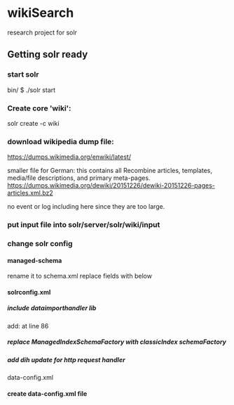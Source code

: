 # wikiSearch
research project for solr

## Getting solr ready

### start solr
bin/ $ ./solr start

### Create core 'wiki':
solr create -c wiki

### download wikipedia dump file:
https://dumps.wikimedia.org/enwiki/latest/

smaller file for German:
this contains all Recombine articles, templates, media/file descriptions, and primary meta-pages.
https://dumps.wikimedia.org/dewiki/20151226/dewiki-20151226-pages-articles.xml.bz2

no event or log including here since they are too large.

### put input file into solr/server/solr/wiki/input

### change solr config
#### managed-schema
rename it to schema.xml
replace fields with below
    <field name="_version_" type="long" indexed="true" stored="true"/>
    <field name="id" type="string" indexed="true" stored="true" required="true" />
    <field name="title" type="string" indexed="true" stored="true"/>
    <field name="revision" type="int" indexed="true" stored="false"/>
    <field name="user" type="string" indexed="true" stored="false"/>
    <field name="userId" type="int" indexed="true" stored="false" />
    <field name="text" type="text_en" indexed="true" stored="false" />
    
#### solrconfig.xml
##### include dataimporthandler lib
add: <lib dir="${solr.install.dir:../../../..}/dist/" regrex="solr-dataimporthandler-.*\.jar"/> at line 86

##### replace ManagedIndexSchemaFactory with classicIndex schemaFactory
  <schemaFactory class="ClassicIndexSchemaFactory"/>
    <!--
    <schemaFactory class="ManagedIndexSchemaFactory">
      <bool name="mutable">true</bool>
      <str name="managedSchemaResourceName">managed-schema</str>
    </schemaFactory>
  -->

##### add dih update for http request handler
  <requestHandler name="/dihupdate" class="org.apache.solr.handler.dataimport.DataImportHandler" 
                  startup="lazy">
    <lst name="defaults">
      <str name="config">data-config.xml</str>
    </lst>
  </requestHandler>


#### create data-config.xml file
<dataConfig>
    <dataSource type="FileDataSource" encoding="UTF-8"/>
    <document>
        <entity name="page"
                processor="XPathEntityProcessor"
                stream="true"
                forEach="/mediawiki/page/"
                url="C:\kevin\solr-5.4.0\server\solr\wiki\input\dewiki-20151226-pages-articles.xml"
                transformer="RegexTransformer,DateFormatTransformer"
                >
            <field column="id" xpath="/mediawiki/page/id"/>
            <field column="title" xpath="/mediawiki/page/id"/>
            <field column="revision" xpath="/mediawiki/page/id"/>
            <field column="user" xpath="/mediawiki/page/id"/>
            <field column="userId" xpath="/mediawiki/page/id"/>
            <field column="text" xpath="/mediawiki/page/id"/>
            <field column="timestamp" xpath="/mediawiki/page/revision/timestamp"
                   dateTimeFormat="yyy-MM-dd'T'hh:mm:ss'X'"/>
            <field column="$skipDoc" regrex="^#REDIRECT .*" replaceWith="true" sourceColName="text"/>
        </entity>
    </document>
</dataConfig>

